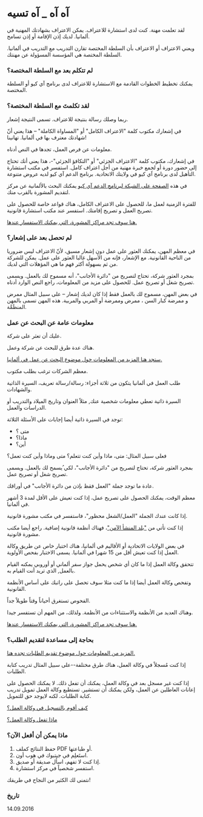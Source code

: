 # آه آه _ آه تسيه

لقد تعلمت مهنة. كنت لدى استشارة للاعتراف. يمكن الاعتراف بشهادتك المهنية في ألمانيا. لديك إذن الإقامة أو إذن تسامح.

ويعني الاعتراف أو الاعتراف بأن السلطة المختصة تقارن التدريب مع التدريب في ألمانيا. السلطة المختصة هي المؤسسة المسؤولة عن مهنتك.

### لم تتكلم بعد مع السلطة المختصة؟

يمكنك تخطيط الخطوات القادمة مع الاستشارة للاعتراف لدى برنامج آي كيو أو السلطة المختصة.

### لقد تكلمتَ مع السلطة المختصة؟

ربما وصلك رسالة بنتيجة للاعتراف. تسمى النتيجة إشعار.

في إشعارك مكتوب كلمة "الاعتراف الكامل" أو "المساواة الكاملة" – هذا يعني أنّ شهادتك معترف بها في ألمانيا. تهانينا!

معلومات عن فرص العمل، تجدها في النص أدناه.

في إشعارك، مكتوب كلمة "الاعتراف الجزئي" أو "التكافؤ الجزئي"-، هذا يعني أنك تحتاج إلى حضور دورة أو لجمع خبرة مهنية من أجل اعتراف كامل. استفسر في مكتب استشارة التأهيل لدى برنامج آي كيو في ولايتك الاتحادية. برنامج الدعم آي كيو لديه عروض متنوعة.

في هذه [الصفحة على الشبكة لبرنامج الدعم آي كيو](http://www.netzwerk-iq.de/foerderprogramm-iq/landesnetzwerke/karte.html) يمكنك البحث بالألمانية عن مركز لتقديم المشورة بالقرب منك.

للفترة الزمنية لعمل ما، للحصول على الاعتراف الكامل، هناك قواعد خاصة للحصول على تصريح العمل و تصريح إقامتك. استفسر عند مكتب استشارة قانونية.

[هنا سوف تجد مراكز المشورة، التي يمكنك الاستفسار عندها.](#migrationsberatung-rechtsberatung)

### لم تحصل بعد على إشعار؟

في معظم المهن، يمكنك العثور على عمل دون إشعار مسبق، لأنّ الاعتراف ليس ضروريا من الناحية القانونية. مع الإشعار، فإنه من الأسهل غالبا العثور على عمل. يمكن للشركة من ثم بسهولة أكثر فهم ما هي المؤهلات التي لديك.

بمجرد العثور شركة، تحتاج لتصريح من "دائرة الأجانب"، أنه مسموح لك بالعمل. ويسمى تصريح شغل أو تصريح عمل. للحصول على مزيد من المعلومات، راجع النص الوارد أدناه.

في بعض المهن، مسموح لك بالعمل فقط إذا كان لديك إشعار – على سبيل المثال ممرض و ممرضة كبار السن ، ممرض وممرضة أو المربي والمربية. هذه المهن تسمى بالمهن المنظَمَّة.

### معلومات عامة عن البحث عن عمل

عليك أن تعثر على شركة.

هناك عدة طرق للبحث عن شركة وعمل.

[ستجد هنا المزيد من المعلومات حول موضوع البحث عن عمل في ألمانيا.](#arbeit)

معظم الشركات ترغب بطلب مكتوب.

طلب العمل في ألمانيا يتكون من ثلاثة أجزاء: رسالة/رسالة تعريف، السيرة الذاتية والشهادات.

السيرة ذاتية تعطي معلومات شخصية عنك, مثلاً العنوان وتاريخ الميلاد والتدريب أو الدراسات والعمل.

توجد في السيرة ذاتية أيضا إجابات على الأسئلة الثلاثة:

- متى ؟
- ماذا؟
- أين؟

فعلى سبيل المثال: متى، ماذا وأين كنت تتعلم؟ متى وماذا وأين كنت تعمل؟

بمجرد العثور شركة، تحتاج لتصريح من "دائرة الأجانب"، لكي ُيسمح لك بالعمل. ويسمى تصريح شغل أو تصريح عمل.

عادة ما توجد جملة "العمل فقظ بإذن من دائرة الأجانب" في أوراقك.

معظم الوقت، يمكنك الحصول على تصريح عمل، إذا كنت تعيش على الأقل لمدة 3 أشهر في ألمانيا.

إذا كانت عندك الجملة "العمل/الشغل محظور"، فاستفسر في مكتب مشورة قانونية.

إذا كنت تأتي من ["بلد المنشأ الآمن"](http://www.bamf.de/DE/Fluechtlingsschutz/Sonderverfahren/SichereHerkunftsl%C3%A4nder/sichere-herkunftsl%C3%A4nder-node.html)، فهناك أنظمة قانونية إضافية. راجع أيضا مكتب مشورة قانونية.

في بعض الولايات الاتحادية أو الأقاليم في ألمانيا، هناك اختبار خاص عن طريق وكالة العمل إذا كنت تعيش أقل من 15 شهرا في ألمانيا. يسمى الاختبار بفحص الأولوية.

تتحقق وكالة العمل إذا ما كان أي شخص يحمل جواز سفر ألماني أو أوروبي يمكنه القيام بالعمل, الذي تريد أنت القيام به.

وتفحص وكالة العمل أيضا إذا ما كنت مثلا سوف تحصل على راتبك على أساس الأنظمة القانونية.

الفحوص تستغرق أحياناً وقتاً طويلاً جداً.

وهناك العديد من الأنظمة والاستثناءات من الأنظمة. ولذلك، من المهم أن تستفسر جيدا.

[هنا سوف تجد مراكز المشورة، التي يمكنك الاستفسار عندها.](#migrationsberatung-rechtsberatung)

### بحاجة إلى مساعدة لتقديم الطلب؟

[المزيد من المعلومات حول موضوع تقديم الطلبات تجده هنا.](#bewerbung)

إذا كنت مُسجلاً في وكالة العمل، هناك طرق مختلفة--على سبيل المثال تدريب كتابة الطلبات.

إذا كنت غير مسجل بعد في وكالة العمل، يمكنك أن تفعل ذلك. لا يمكنك الحصول على إعانات العاطلين عن العمل، ولكن يمكنك أن تستشير. تستطيع وكالة العمل تمويل تدريب كتابة الطلبات. لكنه لايوجد حق للتمويل.

[كيف أقوم بالتسجيل في وكالة العمل؟](#agenturregistrierung)

[ماذا تفعل وكالة العمل؟](#agentur)

### ماذا يمكن أن أفعل الآن؟

  1. حفظ النتائج كملف PDF أو طباعتها.
  2. استَعلِم في جيتبوك في هوب أون.
  3. إذا كنت لا تفهم، اسأل صديقة أو صديق.
  4. استفسر شخصياً في مركز استشارة.

نتمنى لك الكثير من النجاح في طريقك!

### تاريخ

14.09.2016
